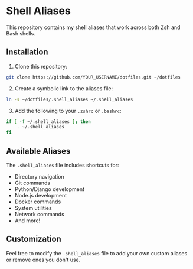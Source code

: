 # Shell Aliases

This repository contains my shell aliases that work across both Zsh and Bash shells.

## Installation

1. Clone this repository:
```bash
git clone https://github.com/YOUR_USERNAME/dotfiles.git ~/dotfiles
```

2. Create a symbolic link to the aliases file:
```bash
ln -s ~/dotfiles/.shell_aliases ~/.shell_aliases
```

3. Add the following to your `.zshrc` or `.bashrc`:
```bash
if [ -f ~/.shell_aliases ]; then
    . ~/.shell_aliases
fi
```

## Available Aliases

The `.shell_aliases` file includes shortcuts for:
- Directory navigation
- Git commands
- Python/Django development
- Node.js development
- Docker commands
- System utilities
- Network commands
- And more!

## Customization

Feel free to modify the `.shell_aliases` file to add your own custom aliases or remove ones you don't use. 